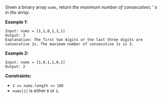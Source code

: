 Given a binary array `nums`, return _the maximum number of consecutive_`1` _'
s in the array_.



**Example 1:**

    
    
    Input: nums = [1,1,0,1,1,1]
    Output: 3
    Explanation: The first two digits or the last three digits are consecutive 1s. The maximum number of consecutive 1s is 3.
    

**Example 2:**

    
    
    Input: nums = [1,0,1,1,0,1]
    Output: 2
    



**Constraints:**

  * `1 <= nums.length <= 105`
  * `nums[i]` is either `0` or `1`.


